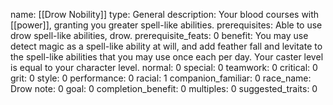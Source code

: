 name: [[Drow Nobility]]
type: General
description: Your blood courses with [[power]], granting you greater spell-like abilities.
prerequisites: Able to use drow spell-like abilities, drow.
prerequisite_feats: 0
benefit: You may use detect magic as a spell-like ability at will, and add feather fall and levitate to the spell-like abilities that you may use once each per day. Your caster level is equal to your character level.
normal: 0
special: 0
teamwork: 0
critical: 0
grit: 0
style: 0
performance: 0
racial: 1
companion_familiar: 0
race_name: Drow
note: 0
goal: 0
completion_benefit: 0
multiples: 0
suggested_traits: 0
